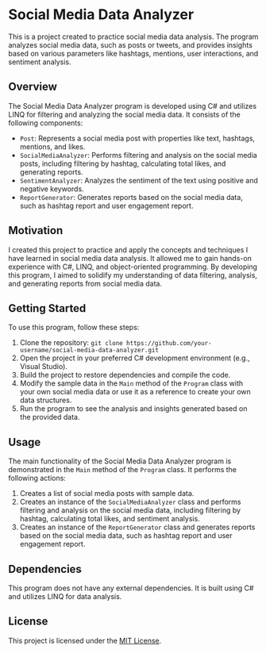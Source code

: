 # Social Media Data Analyzer
This is a project created to practice social media data analysis.
The program analyzes social media data, such as posts or tweets, and provides insights based on various parameters like hashtags, mentions, user interactions, and sentiment analysis.

## Overview
The Social Media Data Analyzer program is developed using C# and utilizes LINQ for filtering and analyzing the social media data. It consists of the following components:

- `Post`: Represents a social media post with properties like text, hashtags, mentions, and likes.
- `SocialMediaAnalyzer`: Performs filtering and analysis on the social media posts, including filtering by hashtag, calculating total likes, and generating reports.
- `SentimentAnalyzer`: Analyzes the sentiment of the text using positive and negative keywords.
- `ReportGenerator`: Generates reports based on the social media data, such as hashtag report and user engagement report.

## Motivation
I created this project to practice and apply the concepts and techniques I have learned in social media data analysis.
It allowed me to gain hands-on experience with C#, LINQ, and object-oriented programming.
By developing this program, I aimed to solidify my understanding of data filtering, analysis, and generating reports from social media data.

## Getting Started
To use this program, follow these steps:

1. Clone the repository: `git clone https://github.com/your-username/social-media-data-analyzer.git`
2. Open the project in your preferred C# development environment (e.g., Visual Studio).
3. Build the project to restore dependencies and compile the code.
4. Modify the sample data in the `Main` method of the `Program` class with your own social media data or use it as a reference to create your own data structures.
5. Run the program to see the analysis and insights generated based on the provided data.

## Usage
The main functionality of the Social Media Data Analyzer program is demonstrated in the `Main` method of the `Program` class. It performs the following actions:
1. Creates a list of social media posts with sample data.
2. Creates an instance of the `SocialMediaAnalyzer` class and performs filtering and analysis on the social media data, including filtering by hashtag, calculating total likes, and sentiment analysis.
3. Creates an instance of the `ReportGenerator` class and generates reports based on the social media data, such as hashtag report and user engagement report.

## Dependencies
This program does not have any external dependencies. It is built using C# and utilizes LINQ for data analysis.

## License
This project is licensed under the [MIT License](LICENSE).

